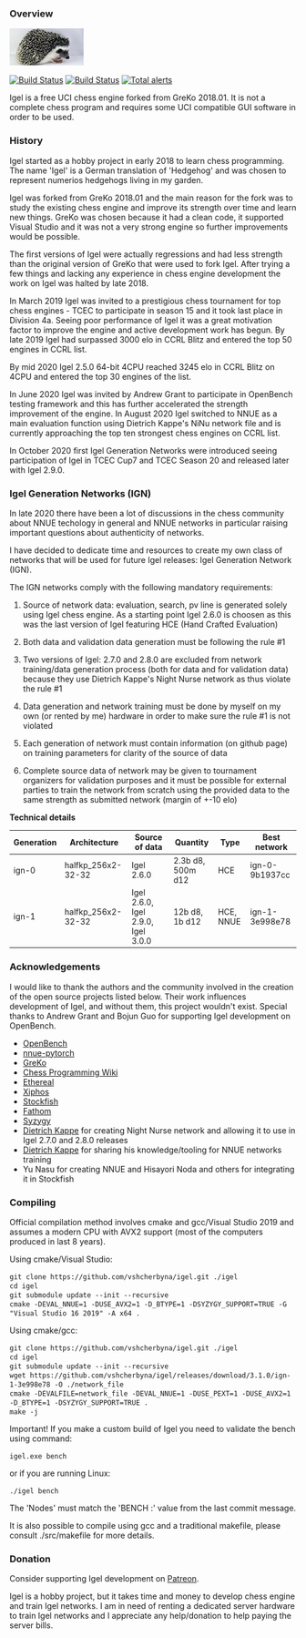 ### Overview

![Logo](https://raw.githubusercontent.com/vshcherbyna/igel/master/igel.bmp)

[![Build Status](https://api.travis-ci.org/vshcherbyna/igel.svg?branch=master)](https://travis-ci.org/vshcherbyna/igel)
[![Build Status](https://ci.appveyor.com/api/projects/status/github/vshcherbyna/igel?svg=true)](https://ci.appveyor.com/project/vshcherbyna/igel)
[![Total alerts](https://img.shields.io/lgtm/alerts/g/vshcherbyna/igel.svg?logo=lgtm&logoWidth=18)](https://lgtm.com/projects/g/vshcherbyna/igel/alerts/)

Igel is a free UCI chess engine forked from GreKo 2018.01. It is not a complete chess program and requires some UCI compatible GUI software in order to be used.

### History

Igel started as a hobby project in early 2018 to learn chess programming. The name 'Igel' is a German translation of 'Hedgehog' and was chosen to represent numerios hedgehogs living in my garden.

Igel was forked from GreKo 2018.01 and the main reason for the fork was to study the existing chess engine and improve its strength over time and learn new things. GreKo was chosen because it had a clean code, it supported Visual Studio and it was not a very strong engine so further improvements would be possible.

The first versions of Igel were actually regressions and had less strength than the original version of GreKo that were used to fork Igel. After trying a few things and lacking any experience in chess engine development the work on Igel was halted by late 2018.

In March 2019 Igel was invited to a prestigious chess tournament for top chess engines - TCEC to participate in season 15 and it took last place in Division 4a. Seeing poor performance of Igel it was a great motivation factor to improve the engine and active development work has begun. By late 2019 Igel had surpassed 3000 elo in CCRL Blitz and entered the top 50 engines in CCRL list.

By mid 2020 Igel 2.5.0 64-bit 4CPU reached 3245 elo in CCRL Blitz on 4CPU and entered the top 30 engines of the list.

In June 2020 Igel was invited by Andrew Grant to participate in OpenBench testing framework and this has further accelerated the strength improvement of the engine. In August 2020 Igel switched to NNUE as a main evaluation function using Dietrich Kappe's NiNu network file and is currently approaching the top ten strongest chess engines on CCRL list.

In October 2020 first Igel Generation Networks were introduced seeing participation of Igel in TCEC Cup7 and TCEC Season 20 and released later with Igel 2.9.0.

### Igel Generation Networks (IGN)

In late 2020 there have been a lot of discussions in the chess community about NNUE techology in general and NNUE networks in particular raising important questions about authenticity of networks. 

I have decided to dedicate time and resources to create my own class of networks that will be used for future Igel releases: Igel Generation Network (IGN).

The IGN networks comply with the following mandatory requirements:

1. Source of network data: evaluation, search, pv line is generated solely using Igel chess engine. As a starting point Igel 2.6.0 is choosen as this was the last version of Igel featuring HCE (Hand Crafted Evaluation)

2. Both data and validation data generation must be following the rule #1

3. Two versions of Igel: 2.7.0 and 2.8.0 are excluded from network training/data generation process (both for data and for validation data) because they use Dietrich Kappe's Night Nurse network as thus violate the rule #1

4. Data generation and network training must be done by myself on my own (or rented by me) hardware in order to make sure the rule #1 is not violated

5. Each generation of network must contain information (on github page) on training parameters for clarity of the source of data

6. Complete source data of network may be given to tournament organizers for validation purposes and it must be possible for external parties to train the network from scratch using the provided data to the same strength as submitted network (margin of +-10 elo)

**Technical details**

| Generation    | Architecture       | Source of data                     | Quantity          | Type            | Best network   |
| ------------- | ------------------ | ---------------------------------- | ----------------- |  -------------- | -------------- |
| ign-0         | halfkp_256x2-32-32 | Igel 2.6.0                         | 2.3b d8, 500m d12 | HCE             | ign-0-9b1937cc |
| ign-1         | halfkp_256x2-32-32 | Igel 2.6.0, Igel 2.9.0, Igel 3.0.0 | 12b d8, 1b d12    | HCE, NNUE       | ign-1-3e998e78 |

### Acknowledgements

I would like to thank the authors and the community involved in the creation of the open source projects listed below. Their work influences development of Igel, and without them, this project wouldn't exist. Special thanks to Andrew Grant and Bojun Guo for supporting Igel development on OpenBench.

* [OpenBench](https://github.com/AndyGrant/OpenBench/)
* [nnue-pytorch](https://github.com/glinscott/nnue-pytorch)
* [GreKo](http://greko.su/)
* [Chess Programming Wiki](https://www.chessprogramming.org/)
* [Ethereal](https://github.com/AndyGrant/Ethereal/)
* [Xiphos](https://github.com/milostatarevic/xiphos/)
* [Stockfish](https://github.com/official-stockfish/Stockfish/)
* [Fathom](https://github.com/jdart1/Fathom/)
* [Syzygy](https://github.com/syzygy1/tb)
* [Dietrich Kappe](https://www.patreon.com/badgyal) for creating Night Nurse network and allowing it to use in Igel 2.7.0 and 2.8.0 releases
* [Dietrich Kappe](https://www.patreon.com/badgyal) for sharing his knowledge/tooling for NNUE networks training
* Yu Nasu for creating NNUE and Hisayori Noda and others for integrating it in Stockfish

### Compiling

Official compilation method involves cmake and gcc/Visual Studio 2019 and assumes a modern CPU with AVX2 support (most of the computers produced in last 8 years).

Using cmake/Visual Studio:

```
git clone https://github.com/vshcherbyna/igel.git ./igel
cd igel
git submodule update --init --recursive
cmake -DEVAL_NNUE=1 -DUSE_AVX2=1 -D_BTYPE=1 -DSYZYGY_SUPPORT=TRUE -G "Visual Studio 16 2019" -A x64 .
```

Using cmake/gcc:

```
git clone https://github.com/vshcherbyna/igel.git ./igel
cd igel
git submodule update --init --recursive
wget https://github.com/vshcherbyna/igel/releases/download/3.1.0/ign-1-3e998e78 -O ./network_file
cmake -DEVALFILE=network_file -DEVAL_NNUE=1 -DUSE_PEXT=1 -DUSE_AVX2=1 -D_BTYPE=1 -DSYZYGY_SUPPORT=TRUE .
make -j
```

Important! If you make a custom build of Igel you need to validate the bench using command:

```
igel.exe bench
```

or if you are running Linux:

```
./igel bench
```

The 'Nodes' must match the 'BENCH :' value from the last commit message.

It is also possible to compile using gcc and a traditional makefile, please consult ./src/makefile for more details.

### Donation

Consider supporting Igel development on [Patreon](https://www.patreon.com/igel).

Igel is a hobby project, but it takes time and money to develop chess engine and train Igel networks. I am in need of renting a dedicated server hardware to train Igel networks and I appreciate any help/donation to help paying the server bills.